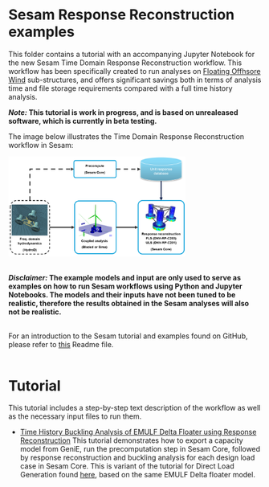 # Sesam Response Reconstruction examples
This folder contains a tutorial with an accompanying Jupyter Notebook for the new Sesam Time Domain Response Reconstruction workflow. This workflow has been specifically created to run analyses on [Floating Offhsore Wind](https://www.dnv.com/software/services/software-to-design-floating-wind-turbine-support-structures/) sub-structures, and offers significant savings both in terms of analysis time and file storage requirements compared with a full time history analysis.

**_Note:_ This tutorial is work in progress, and is based on unrealeased software, which is currently in beta testing.**

The image below illustrates the Time Domain Response Reconstruction workflow in Sesam:

<img src="_imgs/workflow.png" alt="image" width="70%" height="auto">
<br><br>

**_Disclaimer:_ The example models and input are only used to serve as examples on how to run Sesam workflows using Python and Jupyter Notebooks. The models and their inputs have not been tuned to be realistic, therefore the results obtained in the Sesam analyses will also not be realistic.**
<br>
<br>

For an introduction to the Sesam tutorial and examples found on GitHub, please refer to [this](../Readme.md) Readme file.
<br>
<br>

# Tutorial <a id='tutorials'></a>

This tutorial includes a step-by-step text description of the workflow as well as the necessary input files to run them. 

* [Time History Buckling Analysis of EMULF Delta Floater using Response Reconstruction](EMULF_Buckling_Tutorial/EMULF_buckling_tutorial_response_reconstruction.pdf) This tutorial demonstrates how to export a capacity model from GeniE, run the precomputation step in Sesam Core, followed by response reconstruction and buckling analysis for each design load case in Sesam Core. This is variant of the tutorial for Direct Load Generation found [here](../direct-load-generation/EMULF_Buckling_Tutorial/EMULF_Buckling_tutorial.pdf), based on the same EMULF Delta floater model.
<br>
<br>


